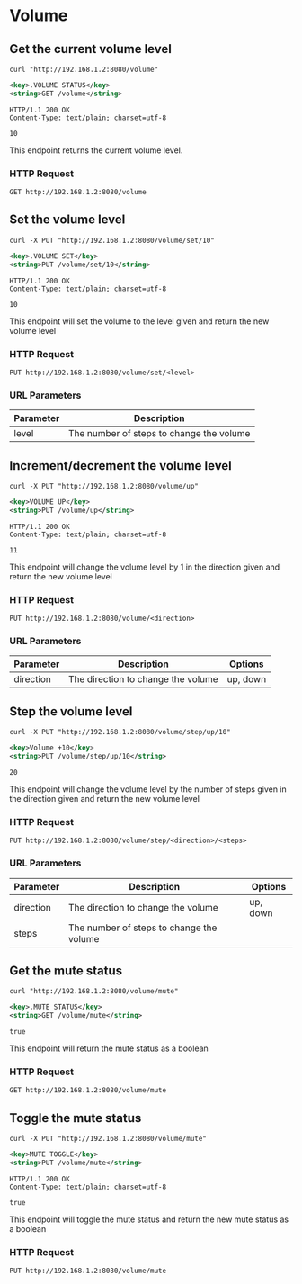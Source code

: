 # Volume

## Get the current volume level

```shell
curl "http://192.168.1.2:8080/volume"
```

```xml
<key>.VOLUME STATUS</key>
<string>GET /volume</string>
```

```http
HTTP/1.1 200 OK
Content-Type: text/plain; charset=utf-8

10
```

This endpoint returns the current volume level.

### HTTP Request

`GET http://192.168.1.2:8080/volume`

## Set the volume level

```shell
curl -X PUT "http://192.168.1.2:8080/volume/set/10"
```

```xml
<key>.VOLUME SET</key>
<string>PUT /volume/set/10</string>
```

```http
HTTP/1.1 200 OK
Content-Type: text/plain; charset=utf-8

10
```

This endpoint will set the volume to the level given and return the new volume level

### HTTP Request

`PUT http://192.168.1.2:8080/volume/set/<level>`

### URL Parameters

| Parameter | Description                              |
|-----------|------------------------------------------|
| level     | The number of steps to change the volume |


## Increment/decrement the volume level

```shell
curl -X PUT "http://192.168.1.2:8080/volume/up"
```

```xml
<key>VOLUME UP</key>
<string>PUT /volume/up</string>
```

```http
HTTP/1.1 200 OK
Content-Type: text/plain; charset=utf-8

11
```

This endpoint will change the volume level by 1 in the direction given and return the new volume level

### HTTP Request

`PUT http://192.168.1.2:8080/volume/<direction>`

### URL Parameters

| Parameter | Description                        | Options  |
|-----------|------------------------------------|----------|
| direction | The direction to change the volume | up, down |

## Step the volume level

```shell
curl -X PUT "http://192.168.1.2:8080/volume/step/up/10"
```

```xml
<key>Volume +10</key>
<string>PUT /volume/step/up/10</string>
```

```
20
```

This endpoint will change the volume level by the number of steps given in the direction given and return the new volume level

### HTTP Request

`PUT http://192.168.1.2:8080/volume/step/<direction>/<steps>`

### URL Parameters

| Parameter | Description                              | Options  |
|-----------|------------------------------------------|----------|
| direction | The direction to change the volume       | up, down |
| steps     | The number of steps to change the volume |          |

## Get the mute status

```shell
curl "http://192.168.1.2:8080/volume/mute"
```

```xml
<key>.MUTE STATUS</key>
<string>GET /volume/mute</string>
```

```
true
```

This endpoint will return the mute status as a boolean

### HTTP Request

`GET http://192.168.1.2:8080/volume/mute`

## Toggle the mute status

```shell
curl -X PUT "http://192.168.1.2:8080/volume/mute"
```

```xml
<key>MUTE TOGGLE</key>
<string>PUT /volume/mute</string>
```

```http
HTTP/1.1 200 OK
Content-Type: text/plain; charset=utf-8

true
```

This endpoint will toggle the mute status and return the new mute status as a boolean

### HTTP Request

`PUT http://192.168.1.2:8080/volume/mute`